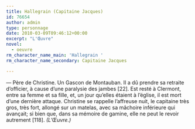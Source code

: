 ```yaml
---
title: Hallegrain (Capitaine Jacques)
id: 76654
author: admin
type: personnage
date: 2010-03-09T09:46:12+00:00
excerpt: "L'Œuvre"
novel:
  - oeuvre
rm_character_name_main: 'Hallegrain '
rm_character_name_secondary: Capitaine Jacques

---
```

— Père de Christine. Un Gascon de Montauban. II a dû prendre sa retraite d&rsquo;officier, à cause d&rsquo;une paralysie des jambes [22]. Est resté à Clermont, entre sa femme et sa fille, et, un jour qu&rsquo;elles étaient à l&rsquo;église, il est mort d&rsquo;une dernière attaque. Christine se rappelle l&rsquo;affreuse nuit, le capitaine très gros, très fort, allongé sur un matelas, avec sa mâchoire inférieure qui avançait; si bien que, dans sa mémoire de gamine, elle ne peut le revoir autrement [118]. _(L&rsquo;Œuvre.)_